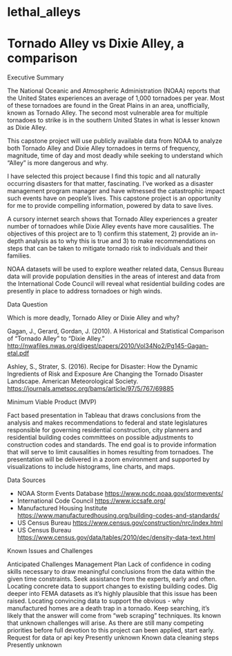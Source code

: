# lethal_alleys
# Tornado Alley vs Dixie Alley, a comparison
Executive Summary

The National Oceanic and Atmospheric Administration (NOAA) reports that the United States experiences an average of 1,000 tornadoes per year.  Most of these tornadoes are found in the Great Plains in an area, unofficially, known as Tornado Alley. The second most vulnerable area for multiple tornadoes to strike is in the southern United States in what is lesser known as Dixie Alley.  

This capstone project will use publicly available data from NOAA to analyze both Tornado Alley and Dixie Alley tornadoes in terms of frequency, magnitude, time of day and most deadly while seeking to understand which “Alley” is more dangerous and why.

I have selected this project because I find this topic and all naturally occurring disasters for that matter, fascinating. I’ve worked as a disaster management program manager and have witnessed the catastrophic impact such events have on people’s lives. This capstone project is an opportunity for me to provide compelling information, powered by data to save lives.

A cursory internet search shows that Tornado Alley experiences a greater number of tornadoes while Dixie Alley events have more causalities. The objectives of this project are to 1) confirm this statement, 2) provide an in-depth analysis as to why this is true and 3) to make recommendations on steps that can be taken to mitigate tornado risk to individuals and their families.   

NOAA datasets will be used to explore weather related data, Census Bureau data will provide population densities in the areas of interest and data from the International Code Council will reveal what residential building codes are presently in place to address tornadoes or high winds.

Data Question

Which is more deadly, Tornado Alley or Dixie Alley and why?

Gagan, J., Gerard, Gordan, J. (2010). A Historical and Statistical Comparison of “Tornado Alley” to “Dixie Alley.” http://nwafiles.nwas.org/digest/papers/2010/Vol34No2/Pg145-Gagan-etal.pdf

Ashley, S., Strater, S. (2016). Recipe for Disaster: How the Dynamic Ingredients of Risk and Exposure Are Changing the Tornado Disaster Landscape. American Meteorological Society. https://journals.ametsoc.org/bams/article/97/5/767/69885

Minimum Viable Product (MVP)

Fact based presentation in Tableau that draws conclusions from the analysis and makes recommendations to federal and state legislatures responsible for governing residential construction, city planners and residential building codes committees on possible adjustments to construction codes and standards. The end goal is to provide information that will serve to limit causalities in homes resulting from tornadoes.  The presentation will be delivered in a zoom environment and supported by visualizations to include histograms, line charts, and maps.

Data Sources
-	NOAA Storm Events Database https://www.ncdc.noaa.gov/stormevents/
-	International Code Council https://www.iccsafe.org/
-	Manufactured Housing Institute https://www.manufacturedhousing.org/building-codes-and-standards/
-	US Census Bureau https://www.census.gov/construction/nrc/index.html
-	US Census Bureau https://www.census.gov/data/tables/2010/dec/density-data-text.html

Known Issues and Challenges

Anticipated Challenges	Management Plan
Lack of confidence in coding skills necessary to draw meaningful conclusions from the data within the given time constraints.
	Seek assistance from the experts, early and often.
Locating concrete data to support changes to existing building codes. 	Dig deeper into FEMA datasets as it’s highly plausible that this issue has been raised.
Locating convincing data to support the obvious - why manufactured homes are a death trap in a tornado.	Keep searching, it’s likely that the answer will come from “web scraping” techniques.
Its known that unknown challenges will arise. 	As there are still many competing priorities before full devotion to this project can been applied, start early.
Request for data or api key	Presently unknown
Known data cleaning steps	Presently unknown
